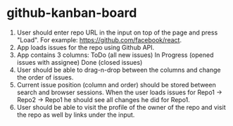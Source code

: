# github-kanban-board

1. User should enter repo URL in the input on top of the page and press "Load". For example: https://github.com/facebook/react.
2. App loads issues for the repo using Github API.
3. App contains 3 columns:
ToDo (all new issues)
In Progress (opened issues with assignee)
Done (closed issues)
4. User should be able to drag-n-drop between the columns and change the order of issues.
5. Current issue position (column and order) should be stored between search and browser sessions. When the user loads issues for Repo1 -> Repo2 -> Repo1 he should see all changes he did for Repo1.
6. User should be able to visit the profile of the owner of the repo and visit the repo as well by links under the input.
